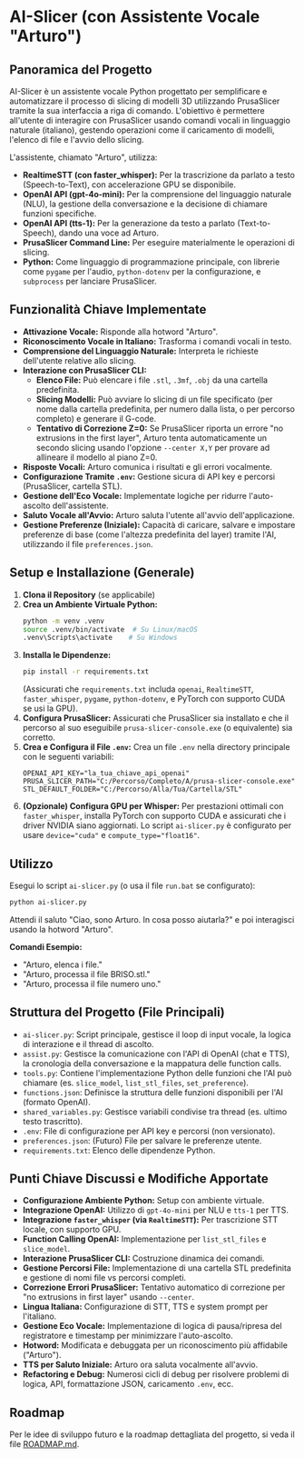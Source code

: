 # AI-Slicer (con Assistente Vocale "Arturo")

## Panoramica del Progetto

AI-Slicer è un assistente vocale Python progettato per semplificare e automatizzare il processo di slicing di modelli 3D utilizzando PrusaSlicer tramite la sua interfaccia a riga di comando. L'obiettivo è permettere all'utente di interagire con PrusaSlicer usando comandi vocali in linguaggio naturale (italiano), gestendo operazioni come il caricamento di modelli, l'elenco di file e l'avvio dello slicing.

L'assistente, chiamato "Arturo", utilizza:
* **RealtimeSTT (con faster_whisper):** Per la trascrizione da parlato a testo (Speech-to-Text), con accelerazione GPU se disponibile.
* **OpenAI API (gpt-4o-mini):** Per la comprensione del linguaggio naturale (NLU), la gestione della conversazione e la decisione di chiamare funzioni specifiche.
* **OpenAI API (tts-1):** Per la generazione da testo a parlato (Text-to-Speech), dando una voce ad Arturo.
* **PrusaSlicer Command Line:** Per eseguire materialmente le operazioni di slicing.
* **Python:** Come linguaggio di programmazione principale, con librerie come `pygame` per l'audio, `python-dotenv` per la configurazione, e `subprocess` per lanciare PrusaSlicer.

## Funzionalità Chiave Implementate

* **Attivazione Vocale:** Risponde alla hotword "Arturo".
* **Riconoscimento Vocale in Italiano:** Trasforma i comandi vocali in testo.
* **Comprensione del Linguaggio Naturale:** Interpreta le richieste dell'utente relative allo slicing.
* **Interazione con PrusaSlicer CLI:**
    * **Elenco File:** Può elencare i file `.stl`, `.3mf`, `.obj` da una cartella predefinita.
    * **Slicing Modelli:** Può avviare lo slicing di un file specificato (per nome dalla cartella predefinita, per numero dalla lista, o per percorso completo) e generare il G-code.
    * **Tentativo di Correzione Z=0:** Se PrusaSlicer riporta un errore "no extrusions in the first layer", Arturo tenta automaticamente un secondo slicing usando l'opzione `--center X,Y` per provare ad allineare il modello al piano Z=0.
* **Risposte Vocali:** Arturo comunica i risultati e gli errori vocalmente.
* **Configurazione Tramite `.env`:** Gestione sicura di API key e percorsi (PrusaSlicer, cartella STL).
* **Gestione dell'Eco Vocale:** Implementate logiche per ridurre l'auto-ascolto dell'assistente.
* **Saluto Vocale all'Avvio:** Arturo saluta l'utente all'avvio dell'applicazione.
* **Gestione Preferenze (Iniziale):** Capacità di caricare, salvare e impostare preferenze di base (come l'altezza predefinita del layer) tramite l'AI, utilizzando il file `preferences.json`.

## Setup e Installazione (Generale)

1.  **Clona il Repository** (se applicabile)
2.  **Crea un Ambiente Virtuale Python:**
    ```bash
    python -m venv .venv
    source .venv/bin/activate  # Su Linux/macOS
    .venv\Scripts\activate    # Su Windows
    ```
3.  **Installa le Dipendenze:**
    ```bash
    pip install -r requirements.txt
    ```
    (Assicurati che `requirements.txt` includa `openai`, `RealtimeSTT`, `faster_whisper`, `pygame`, `python-dotenv`, e PyTorch con supporto CUDA se usi la GPU).
4.  **Configura PrusaSlicer:** Assicurati che PrusaSlicer sia installato e che il percorso al suo eseguibile `prusa-slicer-console.exe` (o equivalente) sia corretto.
5.  **Crea e Configura il File `.env`:**
    Crea un file `.env` nella directory principale con le seguenti variabili:
    ```dotenv
    OPENAI_API_KEY="la_tua_chiave_api_openai"
    PRUSA_SLICER_PATH="C:/Percorso/Completo/A/prusa-slicer-console.exe"
    STL_DEFAULT_FOLDER="C:/Percorso/Alla/Tua/Cartella/STL"
    ```
6.  **(Opzionale) Configura GPU per Whisper:** Per prestazioni ottimali con `faster_whisper`, installa PyTorch con supporto CUDA e assicurati che i driver NVIDIA siano aggiornati. Lo script `ai-slicer.py` è configurato per usare `device="cuda"` e `compute_type="float16"`.

## Utilizzo

Esegui lo script `ai-slicer.py` (o usa il file `run.bat` se configurato):
```bash
python ai-slicer.py
```
Attendi il saluto "Ciao, sono Arturo. In cosa posso aiutarla?" e poi interagisci usando la hotword "Arturo".

**Comandi Esempio:**
* "Arturo, elenca i file."
* "Arturo, processa il file BRISO.stl."
* "Arturo, processa il file numero uno."

## Struttura del Progetto (File Principali)

* `ai-slicer.py`: Script principale, gestisce il loop di input vocale, la logica di interazione e il thread di ascolto.
* `assist.py`: Gestisce la comunicazione con l'API di OpenAI (chat e TTS), la cronologia della conversazione e la mappatura delle function calls.
* `tools.py`: Contiene l'implementazione Python delle funzioni che l'AI può chiamare (es. `slice_model`, `list_stl_files`, `set_preference`).
* `functions.json`: Definisce la struttura delle funzioni disponibili per l'AI (formato OpenAI).
* `shared_variables.py`: Gestisce variabili condivise tra thread (es. ultimo testo trascritto).
* `.env`: File di configurazione per API key e percorsi (non versionato).
* `preferences.json`: (Futuro) File per salvare le preferenze utente.
* `requirements.txt`: Elenco delle dipendenze Python.

## Punti Chiave Discussi e Modifiche Apportate

* **Configurazione Ambiente Python:** Setup con ambiente virtuale.
* **Integrazione OpenAI:** Utilizzo di `gpt-4o-mini` per NLU e `tts-1` per TTS.
* **Integrazione `faster_whisper` (via `RealtimeSTT`):** Per trascrizione STT locale, con supporto GPU.
* **Function Calling OpenAI:** Implementazione per `list_stl_files` e `slice_model`.
* **Interazione PrusaSlicer CLI:** Costruzione dinamica dei comandi.
* **Gestione Percorsi File:** Implementazione di una cartella STL predefinita e gestione di nomi file vs percorsi completi.
* **Correzione Errori PrusaSlicer:** Tentativo automatico di correzione per "no extrusions in first layer" usando `--center`.
* **Lingua Italiana:** Configurazione di STT, TTS e system prompt per l'italiano.
* **Gestione Eco Vocale:** Implementazione di logica di pausa/ripresa del registratore e timestamp per minimizzare l'auto-ascolto.
* **Hotword:** Modificata e debuggata per un riconoscimento più affidabile ("Arturo").
* **TTS per Saluto Iniziale:** Arturo ora saluta vocalmente all'avvio.
* **Refactoring e Debug:** Numerosi cicli di debug per risolvere problemi di logica, API, formattazione JSON, caricamento `.env`, ecc.

## Roadmap

Per le idee di sviluppo futuro e la roadmap dettagliata del progetto, si veda il file [ROADMAP.md](ROADMAP.md).
